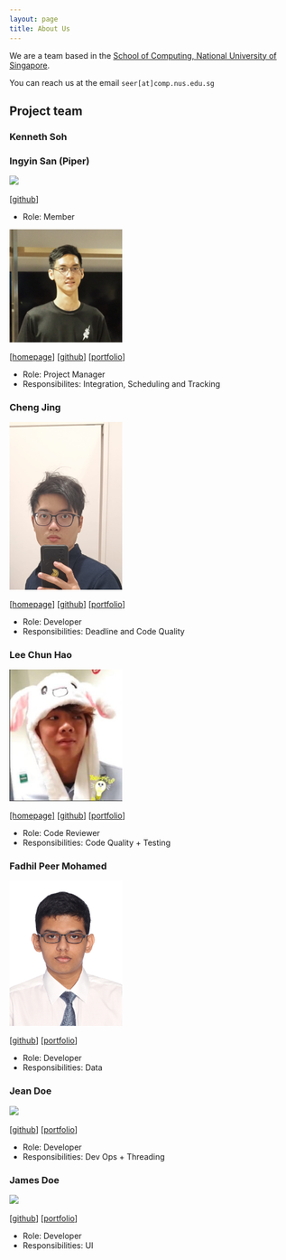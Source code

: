 ```yaml
---
layout: page
title: About Us
---
```


We are a team based in the [School of Computing, National University of Singapore](https://www.comp.nus.edu.sg).

You can reach us at the email `seer[at]comp.nus.edu.sg`

## Project team
### Kenneth Soh

### Ingyin San (Piper)

<img src="images/broccoli-hater.png" width="200px">

[[github](https://github.com/broccoli-hater)]

* Role: Member
<img src="images/kennethsoh.png" width="200px">

[[homepage](http://kennethsoh.me)]
[[github](https://github.com/kennethsoh)]
[[portfolio](team/kennethsoh.md)]

* Role: Project Manager
* Responsibilites: Integration, Scheduling and Tracking

### Cheng Jing

<img src="images/cj-783.png" width="200px">

[[homepage](https://cj-783.github.io/)]
[[github](https://github.com/CJ-783)]
[[portfolio](team/cj-783.md)]

* Role: Developer
* Responsibilities: Deadline and Code Quality

### Lee Chun Hao

<img src="images/0x4f776c.png" width="200px">

[[homepage]](https://0x4F776C.github.io)
[[github](http://github.com/0x4F776C)]
[[portfolio](team/0x4F776C.md)]

* Role: Code Reviewer
* Responsibilities: Code Quality + Testing

### Fadhil Peer Mohamed

<img src="images/fadhilpm.png" width="200px">

[[github](http://github.com/FadhilPM)] [[portfolio](team/fadhilpm.md)]

* Role: Developer
* Responsibilities: Data

### Jean Doe

<img src="images/johndoe.png" width="200px">

[[github](http://github.com/johndoe)]
[[portfolio](team/johndoe.md)]

* Role: Developer
* Responsibilities: Dev Ops + Threading

### James Doe

<img src="images/johndoe.png" width="200px">

[[github](http://github.com/johndoe)]
[[portfolio](team/johndoe.md)]

* Role: Developer
* Responsibilities: UI
